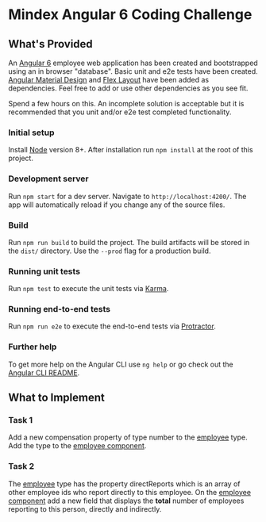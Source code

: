 # Mindex Angular 6 Coding Challenge

## What's Provided
An [Angular 6](https://angular.io/) employee web application has been created and bootstrapped using an in browser "database".
Basic unit and e2e tests have been created.  [Angular Material Design](https://material.angular.io/) and [Flex Layout](https://github.com/angular/flex-layout)
have been added as dependencies.  Feel free to add or use other dependencies as you see fit.

Spend a few hours on this.  An incomplete solution is acceptable but it is recommended that you unit and/or e2e test completed functionality.

### Initial setup

Install [Node](https://nodejs.org/en/) version 8+.  After installation run `npm install` at the root of this project.

### Development server

Run `npm start` for a dev server. Navigate to `http://localhost:4200/`. The app will automatically reload if you change any of the source files.

### Build

Run `npm run build` to build the project. The build artifacts will be stored in the `dist/` directory. Use the `--prod` flag for a production build.

### Running unit tests

Run `npm test` to execute the unit tests via [Karma](https://karma-runner.github.io).

### Running end-to-end tests

Run `npm run e2e` to execute the end-to-end tests via [Protractor](http://www.protractortest.org/).

### Further help

To get more help on the Angular CLI use `ng help` or go check out the [Angular CLI README](https://github.com/angular/angular-cli/blob/master/README.md).

## What to Implement

### Task 1
Add a new compensation property of type number to the [employee](./src/app/employee.ts) type.  Add the type to the [employee component](./src/app/employee/employee.component.ts).

### Task 2
The [employee](./src/app/employee.ts) type has the property directReports which is an array of other employee ids who report
directly to this employee.  On the [employee component](./src/app/employee/employee.component.ts) add a new field that displays
the **total** number of employees reporting to this person, directly and indirectly.
